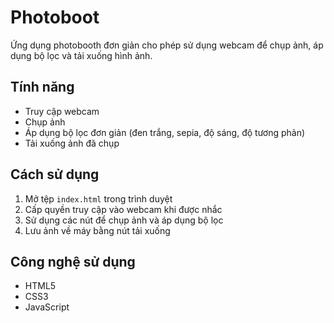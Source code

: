 # Photoboot

Ứng dụng photobooth đơn giản cho phép sử dụng webcam để chụp ảnh, áp dụng bộ lọc và tải xuống hình ảnh.

## Tính năng

- Truy cập webcam
- Chụp ảnh 
- Áp dụng bộ lọc đơn giản (đen trắng, sepia, độ sáng, độ tương phản)
- Tải xuống ảnh đã chụp

## Cách sử dụng

1. Mở tệp `index.html` trong trình duyệt
2. Cấp quyền truy cập vào webcam khi được nhắc
3. Sử dụng các nút để chụp ảnh và áp dụng bộ lọc
4. Lưu ảnh về máy bằng nút tải xuống

## Công nghệ sử dụng

- HTML5
- CSS3
- JavaScript 
